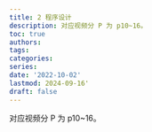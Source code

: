 ```yaml
---
title: 2 程序设计
description: 对应视频分 P 为 p10~16。
toc: true
authors:
tags:
categories:
series:
date: '2022-10-02'
lastmod: 2024-09-16'
draft: false
---
```


对应视频分 P 为 p10~16。

